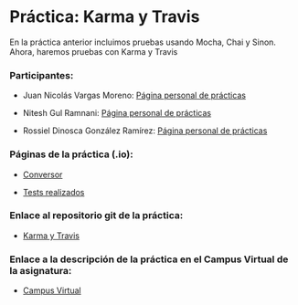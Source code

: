 # Práctica: Karma y Travis

En la práctica anterior incluimos pruebas usando Mocha, Chai y Sinon. Ahora, haremos pruebas con Karma y Travis

### Participantes:

* Juan Nicolás Vargas Moreno: [Página personal de prácticas](http://alu0100706734.github.io/)

* Nitesh Gul Ramnani: [Página personal de prácticas](http://alu0100814651.github.io/blog/index.html)

* Rossiel Dinosca González Ramírez: [Página personal de prácticas](http://alu0100763478.github.io/)

### Páginas de la práctica (.io):

* [Conversor](http://ull-esit-gradoii-dsi.github.io/karma-y-travis-rossiel-nitesh-nico1)

* [Tests realizados](http://ull-esit-gradoii-dsi.github.io/karma-y-travis-rossiel-nitesh-nico1)

### Enlace al repositorio git de la práctica:

* [Karma y Travis](https://github.com/ULL-ESIT-GRADOII-DSI/karma-y-travis-rossiel-nitesh-nico1)

### Enlace a la descripción de la práctica en el Campus Virtual de la asignatura:

* [Campus Virtual](https://campusvirtual.ull.es/1516/mod/page/view.php?id=185189)
